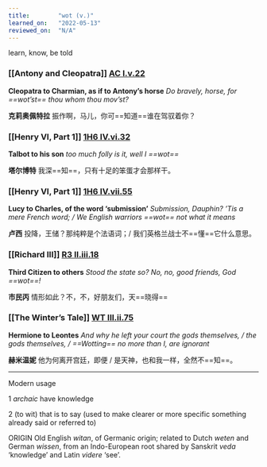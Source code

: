 ```yaml
---
title:        "wot (v.)"
learned_on:   "2022-05-13"
reviewed_on:  "N/A"
---
```


learn, know, be told

### [[Antony and Cleopatra]] [AC I.v.22](https://www.shakespeareswords.com/Public/Play.aspx?Act=1&Scene=5&WorkId=8#107982)

**Cleopatra to Charmian, as if to Antony’s horse** *Do bravely, horse, for ==wot’st== thou whom thou mov’st?*

**克莉奥佩特拉** 振作啊，马儿，你可==知道==谁在驾驭着你？

### [[Henry VI, Part 1]] [1H6 IV.vi.32](https://www.shakespeareswords.com/Public/Play.aspx?Act=4&Scene=6&WorkId=25#203601)

**Talbot to his son** *too much folly is it, well I ==wot==*

**塔尔博特** 我深==知==，只有十足的笨蛋才会那样干。

### [[Henry VI, Part 1]] [1H6 IV.vii.55](https://www.shakespeareswords.com/Public/Play.aspx?Act=4&Scene=7&WorkId=25#203703)

**Lucy to Charles, of the word ‘submission’** *Submission, Dauphin? ’Tis a mere French word; / We English warriors ==wot== not what it means*

**卢西** 投降，王储？那纯粹是个法语词；/ 我们英格兰战士不==懂==它什么意思。

### [[Richard III]] [R3 II.iii.18](https://www.shakespeareswords.com/Public/Play.aspx?Act=2&Scene=3&WorkId=6#133436)

**Third Citizen to others** *Stood the state so? No, no, good friends, God ==wot==!*

**市民丙** 情形如此？不，不，好朋友们，天==晓得==

### [[The Winter’s Tale]] [WT III.ii.75](https://www.shakespeareswords.com/Public/Play.aspx?Act=3&Scene=2&WorkId=35#242124)

**Hermione to Leontes** *And why he left your court the gods themselves, / the gods themselves, / ==Wotting== no more than I, are ignorant*

**赫米温妮** 他为何离开宫廷，即便 / 是天神，也和我一样，全然不==知==。

-----

Modern usage

1 *archaic* have knowledge

2 (to wit) that is to say (used to make clearer or more specific something already said or referred to)

ORIGIN Old English *witan*, of Germanic origin; related to Dutch *weten* and German *wissen*, from an Indo-European root shared by Sanskrit *veda* ‘knowledge’ and Latin *videre* ‘see’.
